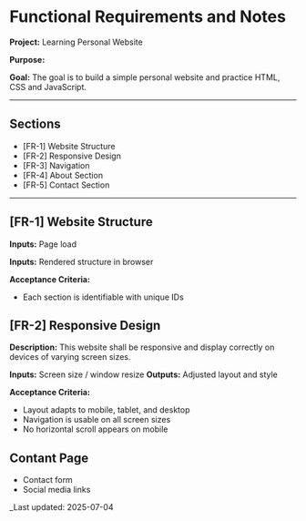 # Functional Requirements and Notes

**Project:** Learning Personal Website

**Purpose:**

**Goal:** The goal is to build a simple personal website and practice HTML, CSS and JavaScript.

---

## Sections

- [FR-1] Website Structure
- [FR-2] Responsive Design
- [FR-3] Navigation
- [FR-4] About Section
- [FR-5] Contact Section

---

## [FR-1] Website Structure

**Inputs:** Page load

**Inputs:** Rendered structure in browser

**Acceptance Criteria:**

- Each section is identifiable with unique IDs

## [FR-2] Responsive Design

**Description:** This website shall be responsive and display correctly on devices of varying screen sizes.

**Inputs:** Screen size / window resize
**Outputs:** Adjusted layout and style

**Acceptance Criteria:**

- Layout adapts to mobile, tablet, and desktop
- Navigation is usable on all screen sizes
- No horizontal scroll appears on mobile

## Contant Page

- Contact form
- Social media links

\_Last updated: 2025-07-04
